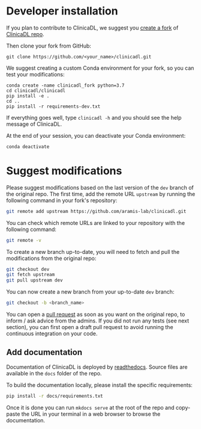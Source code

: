 # Developer installation

If you plan to contribute to ClinicaDL, we suggest you 
[create a fork](https://docs.github.com/en/get-started/quickstart/fork-a-repo) 
of [ClinicaDL repo](https://github.com/aramis-lab/clinicadl).

Then clone your fork from GitHub:
```{.sourceCode .bash}
git clone https://github.com/<your_name>/clinicadl.git
```

We suggest creating a custom Conda environment for your fork, so you can
test your modifications:

```{.sourceCode .bash}
conda create -name clinicadl_fork python=3.7
cd clinicadl/clinicadl
pip install -e .
cd ..
pip install -r requirements-dev.txt
```

If everything goes well, type `clinicadl -h` and you should see the help message of ClinicaDL.

At the end of your session, you can deactivate your Conda environment:
```bash
conda deactivate
```

# Suggest modifications

Please suggest modifications based on the last version of the `dev` branch of the original repo.
The first time, add the remote URL `upstream` by running the following command in your fork's repository:
```bash
git remote add upstream https://github.com/aramis-lab/clinicadl.git
```

You can check which remote URLs are linked to your repository with the following command:
```bash
git remote -v
```

To create a new branch up-to-date, you will need to fetch and pull the modifications from the original repo:
```bash
git checkout dev
git fetch upstream
git pull upstream dev
```
You can now create a new branch from your up-to-date `dev` branch:
```bash
git checkout -b <branch_name>
```

You can open a [pull request](https://docs.github.com/en/github/collaborating-with-pull-requests/proposing-changes-to-your-work-with-pull-requests/creating-a-pull-request) 
as soon as you want on the original repo, to inform / ask advice from the admins.
If you did not run any tests (see next section), you can first open a draft pull request to avoid running the continuous integration
on your code.

## Add documentation

Documentation of ClinicaDL is deployed by [readthedocs](https://readthedocs.org/).
Source files are available in the `docs` folder of the repo.

To build the documentation locally, please install the specific requirements:
```bash
pip install -r docs/requirements.txt
```

Once it is done you can run `mkdocs serve` at the root of the repo and copy-paste
the URL in your terminal in a web browser to browse the documentation.
